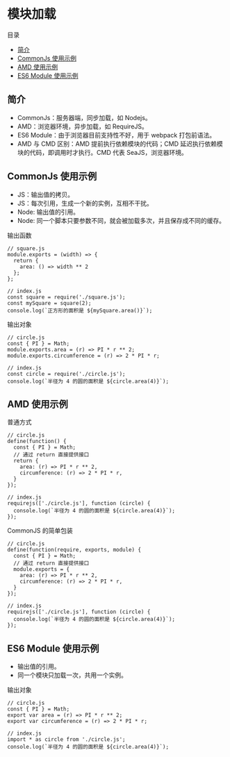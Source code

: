 # 模块加载

目录

- [简介](#简介)
- [CommonJs 使用示例](#commonjs-使用示例)
- [AMD 使用示例](#amd-使用示例)
- [ES6 Module 使用示例](#es6-module-使用示例)

## 简介

- CommonJs：服务器端，同步加载，如 Nodejs。
- AMD：浏览器环境，异步加载，如 RequireJS。
- ES6 Module：由于浏览器目前支持性不好，用于 webpack 打包前语法。
- AMD 与 CMD 区别：AMD 提前执行依赖模块的代码；CMD 延迟执行依赖模块的代码，即调用时才执行。CMD 代表 SeaJS，浏览器环境。

## CommonJs 使用示例

- JS：输出值的拷贝。
- JS：每次引用，生成一个新的实例，互相不干扰。
- Node: 输出值的引用。
- Node: 同一个脚本只要参数不同，就会被加载多次，并且保存成不同的缓存。

输出函数

```
// square.js
module.exports = (width) => {
  return {
    area: () => width ** 2
  };
};

// index.js
const square = require('./square.js');
const mySquare = square(2);
console.log(`正方形的面积是 ${mySquare.area()}`);
```

输出对象

```
// circle.js
const { PI } = Math;
module.exports.area = (r) => PI * r ** 2;
module.exports.circumference = (r) => 2 * PI * r;

// index.js
const circle = require('./circle.js');
console.log(`半径为 4 的圆的面积是 ${circle.area(4)}`);
```

## AMD 使用示例

普通方式

```
// circle.js
define(function() {
  const { PI } = Math;
  // 通过 return 直接提供接口
  return {
    area: (r) => PI * r ** 2,
    circumference: (r) => 2 * PI * r,
  }
});

// index.js
requirejs(['./circle.js'], function (circle) {
  console.log(`半径为 4 的圆的面积是 ${circle.area(4)}`);
});
```

CommonJS 的简单包装

```
// circle.js
define(function(require, exports, module) {
  const { PI } = Math;
  // 通过 return 直接提供接口
  module.exports = {
    area: (r) => PI * r ** 2,
    circumference: (r) => 2 * PI * r,
  }
});

// index.js
requirejs(['./circle.js'], function (circle) {
  console.log(`半径为 4 的圆的面积是 ${circle.area(4)}`);
});
```

## ES6 Module 使用示例

- 输出值的引用。
- 同一个模块只加载一次，共用一个实例。

输出对象

```
// circle.js
const { PI } = Math;
export var area = (r) => PI * r ** 2;
export var circumference = (r) => 2 * PI * r;

// index.js
import * as circle from './circle.js';
console.log(`半径为 4 的圆的面积是 ${circle.area(4)}`);
```